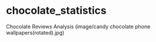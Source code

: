 # chocolate_statistics
Chocolate Reviews Analysis
(image/candy chocolate phone wallpapers(rotated).jpg)

